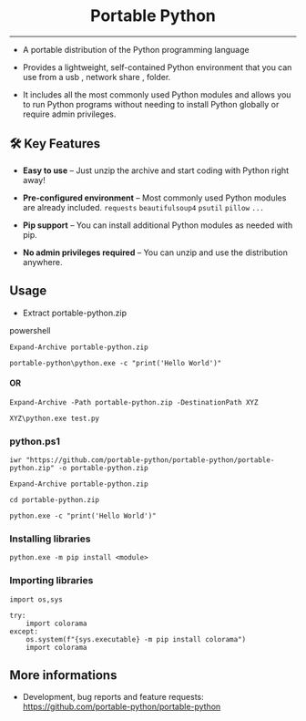 <div style="text-align: center;">

Portable Python
===============

</div>

<hr>

- A portable distribution of the Python programming language
		
- Provides a lightweight, self-contained Python environment that you can use from a usb , network share , folder.
 
- It includes all the most commonly used Python modules and allows you to run Python programs without needing to install Python globally or require admin privileges.


## 🛠️ Key Features

- **Easy to use** – Just unzip the archive and start coding with Python right away!

- **Pre-configured environment** – Most commonly used Python modules are already included. `requests` `beautifulsoup4` `psutil` `pillow` `...`

- **Pip support** – You can install additional Python modules as needed with pip.

- **No admin privileges required** – You can unzip and use the distribution anywhere.

Usage
------------

* Extract portable-python.zip

powershell
```
Expand-Archive portable-python.zip

portable-python\python.exe -c "print('Hello World')"
```
#### OR
```
Expand-Archive -Path portable-python.zip -DestinationPath XYZ

XYZ\python.exe test.py
```

### python.ps1

```
iwr "https://github.com/portable-python/portable-python/portable-python.zip" -o portable-python.zip

Expand-Archive portable-python.zip

cd portable-python.zip

python.exe -c "print('Hello World')"

```




### Installing libraries

```
python.exe -m pip install <module>
```

### Importing libraries

```
import os,sys

try:
    import colorama
except:
    os.system(f"{sys.executable} -m pip install colorama")
    import colorama
```            
More informations
-----------------


* Development, bug reports and feature requests: https://github.com/portable-python/portable-python
